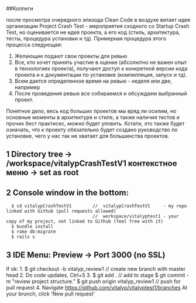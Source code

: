 ##Коллеги

после просмотра очередного эпизода Clean Code в воздухе витает идея организации Project Crash Test - мероприятия сходного со Startup Crash Test, но оценивается не идея проекта, а его код (стиль, архитектура, тесты, процедура установки и тд). Примерная процедура этого процесса следующая:
1. Желающие подают свои проекты для ревью
2. Все, кто хочет принять участие в оценке (абсолютно не важен опыт в технологиях проекта), получают доступ к конкретной версии кода проекта и к документации по установке (компилляция, запуск и тд).
3. Всем дается определенное время на ревью - неделя или две, например
4. После проведения ревью все собираемся и обсуждаем выбранный проект.

Понятное дело, весь код больших проектов мы вряд ли осилим, но основные моменты в архитектуре и стиле, а также наличия тестов и прочих бест практисес, можно будет уловить. Кстати, это также будет означать, что к проекту обязательно будет создано руководство по установке, чего у нас так не хватает для большинства проектов.


## 1 Directory tree -> /workspace/vitalypCrashTestV1 контекстное меню -> set as root
## 2 Console window in the bottom:
      $ cd vitalypCrashTestV1        //  vitalypCrashTestV1     - my repo linked with Github (pull requests allowed)
                                     //  workspace/vitalyptest1 - your copy of my project, not linked to Github (feel free with it)
      $ bundle install
      $ rake db:migrate
      $ rails s
## 3 IDE Menu: Preview -> Port 3000 (no SSL)

If ok:
  1.
      $ git checkout -b vitalyp_review1  // create new branch with master head
  2.
      Do code updates, Ctrl+S
  3.
      $ git add .                                  // add to stage
      $ git commit -m "review project structure."
      $ git push origin vitalyp_review1            // push for pull request
  4.
      Navigate https://github.com/vitalyp/vitalyptest1/branches
      At your brunch, click 'New pull request'
